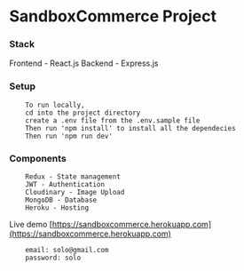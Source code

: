 # SandboxCommerce Project

### Stack 
Frontend - React.js
Backend - Express.js

### Setup 
```
    To run locally,
    cd into the project directory
    create a .env file from the .env.sample file
    Then run 'npm install' to install all the dependecies
    Then run 'npm run dev'
```


### Components
```
    Redux - State management
    JWT - Authentication
    Cloudinary - Image Upload
    MongoDB - Database
    Heroku - Hosting
```

Live demo [https://sandboxcommerce.herokuapp.com](https://sandboxcommerce.herokuapp.com)
```
    email: solo@gmail.com
    password: solo

```